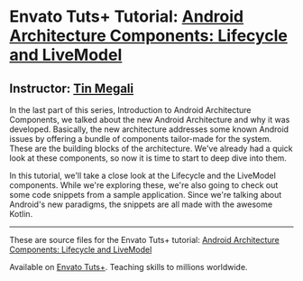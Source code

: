 # Envato Tuts+ Tutorial: [Android Architecture Components: Lifecycle and LiveModel][published url]
## Instructor: [Tin Megali][instructor url]


In the last part of this series, Introduction to Android Architecture Components, we talked about the new Android Architecture and why it was developed. Basically, the new architecture addresses some known Android issues by offering a bundle of components tailor-made for the system. These are the building blocks of the architecture. We've already had a quick look at these components, so now it is time to start to deep dive into them. 

In this tutorial, we'll take a close look at the Lifecycle and the LiveModel components. While we're exploring these, we're also going to check out some code snippets from a sample application. Since we're talking about Android's new paradigms, the snippets are all made with the awesome Kotlin.


------

These are source files for the Envato Tuts+ tutorial: [Android Architecture Components: Lifecycle and LiveModel][published url]

Available on [Envato Tuts+](https://tutsplus.com). Teaching skills to millions worldwide.

[published url]: http://code.tutsplus.com/tutorials/android-architecture-components-lifecycle-and-livemodel--cms-29275
[instructor url]: https://tutsplus.com/authors/tin-megali
